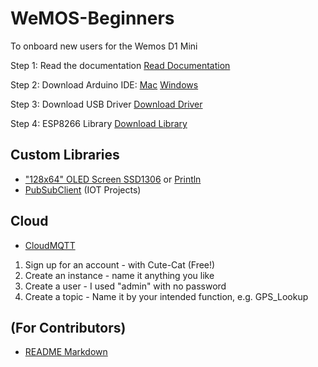 # WeMOS-Beginners
To onboard new users for the Wemos D1 Mini

Step 1: Read the documentation
[Read Documentation](https://wiki.wemos.cc/products:d1:d1_mini_pro)

Step 2: Download Arduino IDE:
[Mac](https://www.arduino.cc/en/Guide/MacOSX)
[Windows](https://www.arduino.cc/en/Guide/Windows)

Step 3: Download USB Driver
[Download Driver](https://www.silabs.com/products/development-tools/software/usb-to-uart-bridge-vcp-drivers)

Step 4: ESP8266 Library
[Download Library](https://github.com/esp8266/Arduino)


## Custom Libraries
* ["128x64" OLED Screen SSD1306](https://github.com/squix78/esp8266-oled-ssd1306) or [Println](https://github.com/stevenvo/arduino-libraries)
* [PubSubClient](https://github.com/knolleary/pubsubclient) (IOT Projects)

## Cloud
* [CloudMQTT](https://customer.cloudmqtt.com/login)
1. Sign up for an account - with Cute-Cat (Free!)
2. Create an instance - name it anything you like
3. Create a user - I used "admin" with no password
4. Create a topic - Name it by your intended function, e.g. GPS_Lookup

## (For Contributors)
* [README Markdown](https://github.com/adam-p/markdown-here/wiki/Markdown-Cheatsheet)
